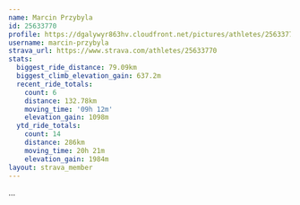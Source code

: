 ```yaml
---
name: Marcin Przybyla
id: 25633770
profile: https://dgalywyr863hv.cloudfront.net/pictures/athletes/25633770/12947173/2/large.jpg
username: marcin-przybyla
strava_url: https://www.strava.com/athletes/25633770
stats:
  biggest_ride_distance: 79.09km
  biggest_climb_elevation_gain: 637.2m
  recent_ride_totals:
    count: 6
    distance: 132.78km
    moving_time: '09h 12m'
    elevation_gain: 1098m
  ytd_ride_totals:
    count: 14
    distance: 286km
    moving_time: 20h 21m
    elevation_gain: 1984m
layout: strava_member
--- 
```

...
